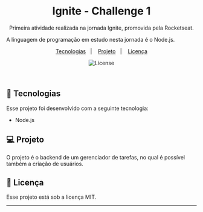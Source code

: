 <h1 align="center">Ignite - Challenge 1</h1>

<p align="center">
Primeira atividade realizada na jornada Ignite, promovida pela Rocketseat.

A linguagem de programação em estudo nesta jornada é o Node.js.
</p>

<p align="center">
  <a href="#-tecnologias">Tecnologias</a>&nbsp;&nbsp;&nbsp;|&nbsp;&nbsp;&nbsp;
  <a href="#-projeto">Projeto</a>&nbsp;&nbsp;&nbsp;|&nbsp;&nbsp;&nbsp;
  <a href="#memo-licença">Licença</a>
</p>

<p align="center">
  <img alt="License" src="https://img.shields.io/static/v1?label=license&message=MIT&color=49AA26&labelColor=000000">
</p>

<br>

## 🚀 Tecnologias

Esse projeto foi desenvolvido com a seguinte tecnologia:

- Node.js

## 💻 Projeto

O projeto é o backend de um gerenciador de tarefas, no qual é possível também a criação de usuários.

## :memo: Licença

Esse projeto está sob a licença MIT.

---